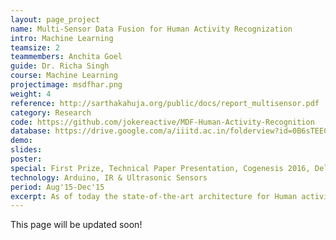 ```yaml
---
layout: page_project
name: Multi-Sensor Data Fusion for Human Activity Recognization
intro: Machine Learning
teamsize: 2
teammembers: Anchita Goel
guide: Dr. Richa Singh
course: Machine Learning
projectimage: msdfhar.png
weight: 4
reference: http://sarthakahuja.org/public/docs/report_multisensor.pdf
category: Research
code: https://github.com/jokereactive/MDF-Human-Activity-Recognition
database: https://drive.google.com/a/iiitd.ac.in/folderview?id=0B6sTEEC-di3sQjYwZFJkRi1HOGM&usp=sharing
demo:
slides: 
poster: 
special: First Prize, Technical Paper Presentation, Cogenesis 2016, Delhi Technological University
technology: Arduino, IR & Ultrasonic Sensors
period: Aug'15-Dec'15
excerpt: As of today the state-of-the-art architecture for Human activity detection is found in two different domains. One is where wearable sensors like accelerometers, gyrometers mounted on smartphones and smartwatches are used and other where egocentric cameras are used. The use of egocentric cameras on human activity detection has just cropped up. We here perform data fusion between these two domains in an attempt to improve the performance of the existing architecture. Access to our database is available on request.
---
```

This page will be updated soon!